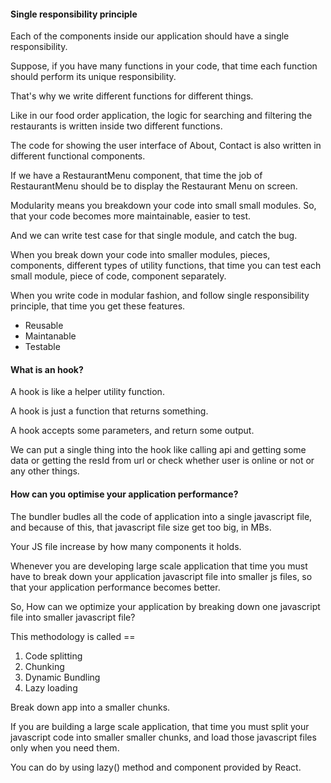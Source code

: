 #### Single responsibility principle

Each of the components inside our application should have a single responsibility.

Suppose, if you have many functions in your code, that time each function should perform its unique responsibility.

That's why we write different functions for different things.

Like in our food order application, the logic for searching and filtering the restaurants is written inside two different functions.

The code for showing the user interface of About, Contact is also written in different functional components.

If we have a RestaurantMenu component, that time the job of RestaurantMenu should be to display the Restaurant Menu on screen.

Modularity means you breakdown your code into small small modules. So, that your code becomes more maintainable, easier to test.

And we can write test case for that single module, and catch the bug.

When you break down your code into smaller modules, pieces, components, different types of utility functions, that time you can test each small module, piece of code, component separately.

When you write code in modular fashion, and follow single responsibility principle, that time you get these features.

* Reusable
* Maintanable
* Testable


#### What is an hook?

A hook is like a helper utility function.

A hook is just a function that returns something.

A hook accepts some parameters, and return some output.

We can put a single thing into the hook like calling api and getting some data or getting the resId from url or check whether user is online or not or any other things.

#### How can you optimise your application performance?

The bundler budles all the code of application into a single javascript file, and because of this, that javascript file size get too big, in MBs.

Your JS file increase by how many components it holds.

Whenever you are developing large scale application that time you must have to break down your application javascript file into smaller js files, so that your application performance becomes better.

So, How can we optimize your application by breaking down one javascript file into smaller javascript file?

This methodology is called == 
1. Code splitting
2. Chunking
3. Dynamic Bundling
4. Lazy loading

Break down app into a smaller chunks.

If you are building a large scale application, that time you must split your javascript code into smaller smaller chunks, and load those javascript files only when you need them.

You can do by using lazy() method and <Suspense/> component provided by React.

